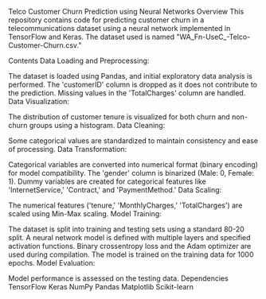 Telco Customer Churn Prediction using Neural Networks
Overview
This repository contains code for predicting customer churn in a telecommunications dataset using a neural network implemented in TensorFlow and Keras. The dataset used is named "WA_Fn-UseC_-Telco-Customer-Churn.csv."

Contents
Data Loading and Preprocessing:

The dataset is loaded using Pandas, and initial exploratory data analysis is performed.
The 'customerID' column is dropped as it does not contribute to the prediction.
Missing values in the 'TotalCharges' column are handled.
Data Visualization:

The distribution of customer tenure is visualized for both churn and non-churn groups using a histogram.
Data Cleaning:

Some categorical values are standardized to maintain consistency and ease of processing.
Data Transformation:

Categorical variables are converted into numerical format (binary encoding) for model compatibility.
The 'gender' column is binarized (Male: 0, Female: 1).
Dummy variables are created for categorical features like 'InternetService,' 'Contract,' and 'PaymentMethod.'
Data Scaling:

The numerical features ('tenure,' 'MonthlyCharges,' 'TotalCharges') are scaled using Min-Max scaling.
Model Training:

The dataset is split into training and testing sets using a standard 80-20 split.
A neural network model is defined with multiple layers and specified activation functions.
Binary crossentropy loss and the Adam optimizer are used during compilation.
The model is trained on the training data for 1000 epochs.
Model Evaluation:

Model performance is assessed on the testing data.
Dependencies
TensorFlow
Keras
NumPy
Pandas
Matplotlib
Scikit-learn
